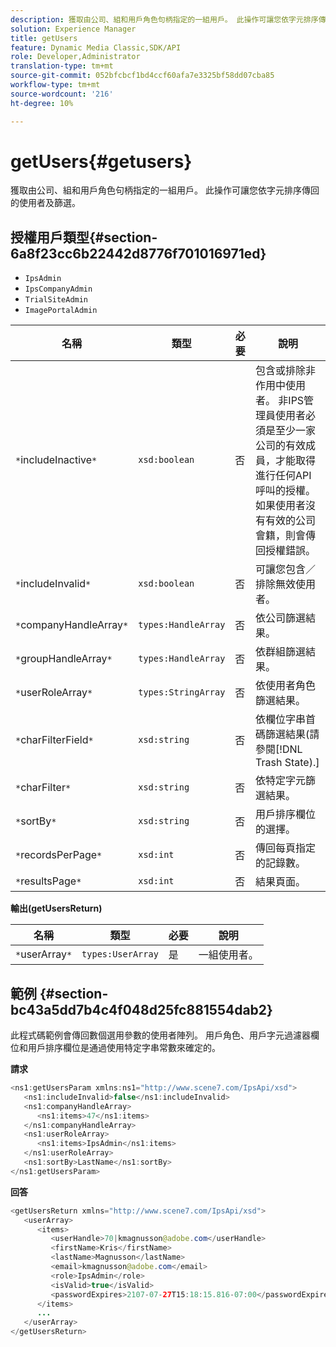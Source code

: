 ```yaml
---
description: 獲取由公司、組和用戶角色句柄指定的一組用戶。 此操作可讓您依字元排序傳回的使用者及篩選。
solution: Experience Manager
title: getUsers
feature: Dynamic Media Classic,SDK/API
role: Developer,Administrator
translation-type: tm+mt
source-git-commit: 052bfcbcf1bd4ccf60afa7e3325bf58dd07cba85
workflow-type: tm+mt
source-wordcount: '216'
ht-degree: 10%

---
```



# getUsers{#getusers}

獲取由公司、組和用戶角色句柄指定的一組用戶。 此操作可讓您依字元排序傳回的使用者及篩選。

## 授權用戶類型{#section-6a8f23cc6b22442d8776f701016971ed}

* `IpsAdmin`
* `IpsCompanyAdmin`
* `TrialSiteAdmin`
* `ImagePortalAdmin`


| 名稱 | 類型 | 必要 | 說明 |
|---|---|---|---|
| `*`includeInactive`*` | `xsd:boolean` | 否 | 包含或排除非作用中使用者。 非IPS管理員使用者必須是至少一家公司的有效成員，才能取得進行任何API呼叫的授權。 如果使用者沒有有效的公司會籍，則會傳回授權錯誤。 |
| `*`includeInvalid`*` | `xsd:boolean` | 否 | 可讓您包含／排除無效使用者。 |
| `*`companyHandleArray`*` | `types:HandleArray` | 否 | 依公司篩選結果。 |
| `*`groupHandleArray`*` | `types:HandleArray` | 否 | 依群組篩選結果。 |
| `*`userRoleArray`*` | `types:StringArray` | 否 | 依使用者角色篩選結果。 |
| `*`charFilterField`*` | `xsd:string` | 否 | 依欄位字串首碼篩選結果(請參閱[!DNL Trash State).] |
| `*`charFilter`*` | `xsd:string` | 否 | 依特定字元篩選結果。 |
| `*`sortBy`*` | `xsd:string` | 否 | 用戶排序欄位的選擇。 |
| `*`recordsPerPage`*` | `xsd:int` | 否 | 傳回每頁指定的記錄數。 |
| `*`resultsPage`*` | `xsd:int` | 否 | 結果頁面。 |

**輸出(getUsersReturn)**

| 名稱 | 類型 | 必要 | 說明 |
|---|---|---|---|
| `*`userArray`*` | `types:UserArray` | 是 | 一組使用者。 |

## 範例 {#section-bc43a5dd7b4c4f048d25fc881554dab2}

此程式碼範例會傳回數個選用參數的使用者陣列。 用戶角色、用戶字元過濾器欄位和用戶排序欄位是通過使用特定字串常數來確定的。

**請求**

```java
<ns1:getUsersParam xmlns:ns1="http://www.scene7.com/IpsApi/xsd">
   <ns1:includeInvalid>false</ns1:includeInvalid>
   <ns1:companyHandleArray>
      <ns1:items>47</ns1:items>
   </ns1:companyHandleArray>
   <ns1:userRoleArray>
      <ns1:items>IpsAdmin</ns1:items>
   </ns1:userRoleArray>
   <ns1:sortBy>LastName</ns1:sortBy>
</ns1:getUsersParam>
```

**回答**

```java
<getUsersReturn xmlns="http://www.scene7.com/IpsApi/xsd">
   <userArray>
      <items>
         <userHandle>70|kmagnusson@adobe.com</userHandle>
         <firstName>Kris</firstName>
         <lastName>Magnusson</lastName>
         <email>kmagnusson@adobe.com</email>
         <role>IpsAdmin</role>
         <isValid>true</isValid>
         <passwordExpires>2107-07-27T15:18:15.816-07:00</passwordExpires>
      </items>
      ...
   </userArray>
</getUsersReturn>
```

